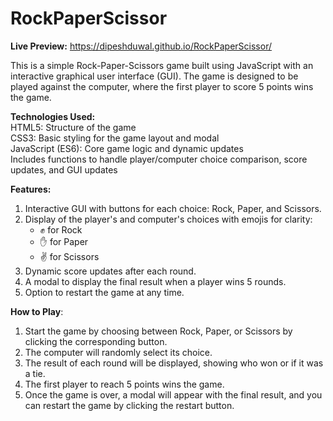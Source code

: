 # RockPaperScissor

**Live Preview:** https://dipeshduwal.github.io/RockPaperScissor/

This is a simple Rock-Paper-Scissors game built using JavaScript with an interactive graphical user interface (GUI). The game is designed to be played against the computer, where the first player to score 5 points wins the game.

**Technologies Used:** <br>
HTML5: Structure of the game <br>
CSS3: Basic styling for the game layout and modal <br>
JavaScript (ES6): Core game logic and dynamic updates <br>
Includes functions to handle player/computer choice comparison, score updates, and GUI updates <br>

**Features:** <br>
1. Interactive GUI with buttons for each choice: Rock, Paper, and Scissors. <br>
2. Display of the player's and computer's choices with emojis for clarity: <br>
   - ✊ for Rock <br>
   - ✋ for Paper <br>
   - ✌ for Scissors <br>
3. Dynamic score updates after each round. <br>
4. A modal to display the final result when a player wins 5 rounds. <br>
5. Option to restart the game at any time. <br>

**How to Play**: <br>
1. Start the game by choosing between Rock, Paper, or Scissors by clicking the corresponding button. <br>
2. The computer will randomly select its choice. <br>
3. The result of each round will be displayed, showing who won or if it was a tie. <br>
4. The first player to reach 5 points wins the game. <br>
5. Once the game is over, a modal will appear with the final result, and you can restart the game by clicking the restart button. <br>


